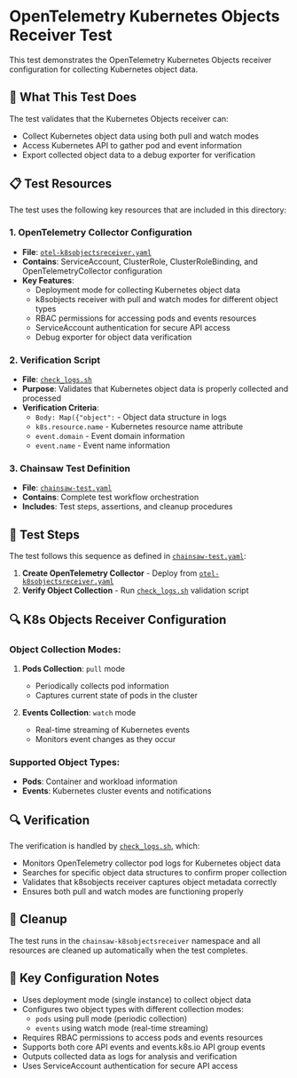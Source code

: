 # OpenTelemetry Kubernetes Objects Receiver Test

This test demonstrates the OpenTelemetry Kubernetes Objects receiver configuration for collecting Kubernetes object data.

## 🎯 What This Test Does

The test validates that the Kubernetes Objects receiver can:
- Collect Kubernetes object data using both pull and watch modes
- Access Kubernetes API to gather pod and event information
- Export collected object data to a debug exporter for verification

## 📋 Test Resources

The test uses the following key resources that are included in this directory:

### 1. OpenTelemetry Collector Configuration
- **File**: [`otel-k8sobjectsreceiver.yaml`](./otel-k8sobjectsreceiver.yaml)
- **Contains**: ServiceAccount, ClusterRole, ClusterRoleBinding, and OpenTelemetryCollector configuration
- **Key Features**:
  - Deployment mode for collecting Kubernetes object data
  - k8sobjects receiver with pull and watch modes for different object types
  - RBAC permissions for accessing pods and events resources
  - ServiceAccount authentication for secure API access
  - Debug exporter for object data verification

### 2. Verification Script
- **File**: [`check_logs.sh`](./check_logs.sh)
- **Purpose**: Validates that Kubernetes object data is properly collected and processed
- **Verification Criteria**:
  - `Body: Map({"object":` - Object data structure in logs
  - `k8s.resource.name` - Kubernetes resource name attribute
  - `event.domain` - Event domain information
  - `event.name` - Event name information

### 3. Chainsaw Test Definition
- **File**: [`chainsaw-test.yaml`](./chainsaw-test.yaml)
- **Contains**: Complete test workflow orchestration
- **Includes**: Test steps, assertions, and cleanup procedures

## 🚀 Test Steps

The test follows this sequence as defined in [`chainsaw-test.yaml`](./chainsaw-test.yaml):

1. **Create OpenTelemetry Collector** - Deploy from [`otel-k8sobjectsreceiver.yaml`](./otel-k8sobjectsreceiver.yaml)
2. **Verify Object Collection** - Run [`check_logs.sh`](./check_logs.sh) validation script

## 🔍 K8s Objects Receiver Configuration

### Object Collection Modes:
1. **Pods Collection**: `pull` mode
   - Periodically collects pod information
   - Captures current state of pods in the cluster

2. **Events Collection**: `watch` mode  
   - Real-time streaming of Kubernetes events
   - Monitors event changes as they occur

### Supported Object Types:
- **Pods**: Container and workload information
- **Events**: Kubernetes cluster events and notifications

## 🔍 Verification

The verification is handled by [`check_logs.sh`](./check_logs.sh), which:
- Monitors OpenTelemetry collector pod logs for Kubernetes object data
- Searches for specific object data structures to confirm proper collection
- Validates that k8sobjects receiver captures object metadata correctly
- Ensures both pull and watch modes are functioning properly

## 🧹 Cleanup

The test runs in the `chainsaw-k8sobjectsreceiver` namespace and all resources are cleaned up automatically when the test completes.

## 📝 Key Configuration Notes

- Uses deployment mode (single instance) to collect object data
- Configures two object types with different collection modes:
  - `pods` using pull mode (periodic collection)
  - `events` using watch mode (real-time streaming)
- Requires RBAC permissions to access pods and events resources
- Supports both core API events and events.k8s.io API group events
- Outputs collected data as logs for analysis and verification
- Uses ServiceAccount authentication for secure API access